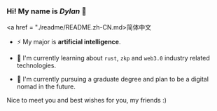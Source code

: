 ### Hi! My name is ***Dylan*** 👋
<a href = "./readme/README.zh-CN.md>简体中文</a>
<!--
**DylanJinx/DylanJinx** is a ✨ _special_ ✨ repository because its `README.md` (this file) appears on your GitHub profile.

Here are some ideas to get you started:

- 🔭 I’m currently working on ...
- 🌱 I’m currently learning ...
- 👯 I’m looking to collaborate on ...
- 🤔 I’m looking for help with ...
- 💬 Ask me about ...
- 📫 How to reach me: ...
- 😄 Pronouns: ...
- ⚡ Fun fact: ...
-->
- ⚡ My major is **artificial intelligence**.

- 🌱 I'm currently learning about `rust`, `zkp` and `web3.0` industry related technologies.

- 🔭 I'm currently pursuing a graduate degree and plan to be a digital nomad in the future.

Nice to meet you and best wishes for you, my friends :)
